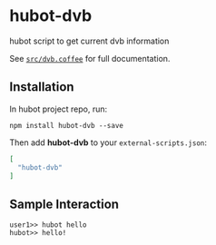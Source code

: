# hubot-dvb

hubot script to get current dvb information

See [`src/dvb.coffee`](src/dvb.coffee) for full documentation.

## Installation

In hubot project repo, run:

`npm install hubot-dvb --save`

Then add **hubot-dvb** to your `external-scripts.json`:

```json
[
  "hubot-dvb"
]
```

## Sample Interaction

```
user1>> hubot hello
hubot>> hello!
```
